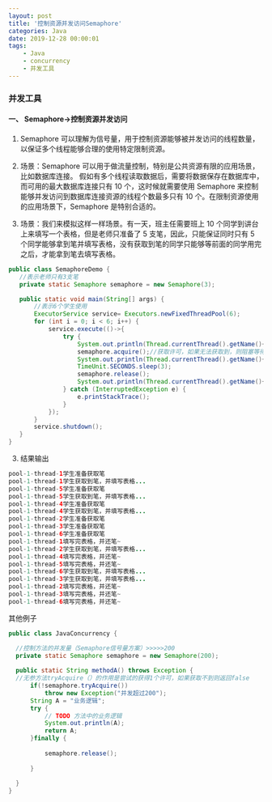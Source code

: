 ```yaml
---
layout: post
title: '控制资源并发访问Semaphore'
categories: Java
date: 2019-12-28 00:00:01
tags:
    - Java
    - concurrency
    - 并发工具
---
```

### 并发工具
#### 一、 Semaphore->控制资源并发访问
1. Semaphore 可以理解为信号量，用于控制资源能够被并发访问的线程数量，以保证多个线程能够合理的使用特定限制资源。

2. 场景：Semaphore 可以用于做流量控制，特别是公共资源有限的应用场景，比如数据库连接。
假如有多个线程读取数据后，需要将数据保存在数据库中，而可用的最大数据库连接只有 10 个，这时候就需要使用 Semaphore 来控制能够并发访问到数据库连接资源的线程个数最多只有 10 个。在限制资源使用的应用场景下，Semaphore 是特别合适的。

3. 场景：我们来模拟这样一样场景。有一天，班主任需要班上 10 个同学到讲台上来填写一个表格，但是老师只准备了 5 支笔，因此，只能保证同时只有 5 个同学能够拿到笔并填写表格，没有获取到笔的同学只能够等前面的同学用完之后，才能拿到笔去填写表格。

 ```java
public class SemaphoreDemo {
    //表示老师只有3支笔
    private static Semaphore semaphore = new Semaphore(3);

    public static void main(String[] args) {
        //表示6个学生使用
        ExecutorService service= Executors.newFixedThreadPool(6);
        for (int i = 0; i < 6; i++) {
            service.execute(()->{
                try {
                    System.out.println(Thread.currentThread().getName()+"学生准备获取笔");
                    semaphore.acquire();//获取许可，如果无法获取到，则阻塞等待直至能够获取为止
                    System.out.println(Thread.currentThread().getName()+"学生获取到笔，并填写表格...");
                    TimeUnit.SECONDS.sleep(3);
                    semaphore.release();
                    System.out.println(Thread.currentThread().getName()+"填写完表格，并还笔~");
                } catch (InterruptedException e) {
                    e.printStackTrace();
                }
            });
        }
        service.shutdown();
    }
}
 ```
3. 结果输出
 ```java
pool-1-thread-1学生准备获取笔
pool-1-thread-1学生获取到笔，并填写表格...
pool-1-thread-5学生准备获取笔
pool-1-thread-5学生获取到笔，并填写表格...
pool-1-thread-4学生准备获取笔
pool-1-thread-4学生获取到笔，并填写表格...
pool-1-thread-2学生准备获取笔
pool-1-thread-3学生准备获取笔
pool-1-thread-6学生准备获取笔
pool-1-thread-1填写完表格，并还笔~
pool-1-thread-2学生获取到笔，并填写表格...
pool-1-thread-4填写完表格，并还笔~
pool-1-thread-5填写完表格，并还笔~
pool-1-thread-6学生获取到笔，并填写表格...
pool-1-thread-3学生获取到笔，并填写表格...
pool-1-thread-2填写完表格，并还笔~
pool-1-thread-3填写完表格，并还笔~
pool-1-thread-6填写完表格，并还笔~

 ```
 
其他例子
  ```java
public class JavaConcurrency {

	//控制方法的并发量（Semaphore信号量方案）>>>>>200
	private static Semaphore semaphore = new Semaphore(200);
	
	public static String methodA() throws Exception {
	//无参方法tryAcquire（）的作用是尝试的获得1个许可，如果获取不到则返回false
		if(!semaphore.tryAcquire()) 
			throw new Exception("并发超过200");
		String A = "业务逻辑";
		try {
			// TODO 方法中的业务逻辑
			System.out.println(A);
			return A;
		}finally {
			
			semaphore.release();
		
		}
		
	}
}
 ```
